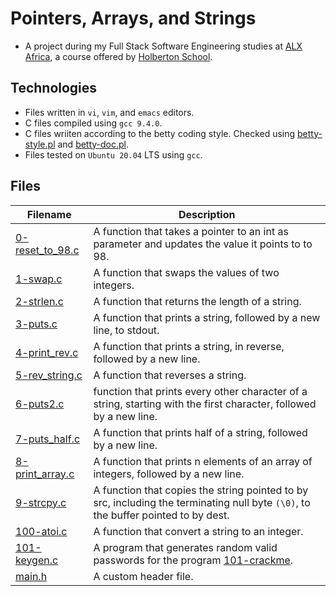# Pointers, Arrays, and Strings

- A project during my Full Stack Software Engineering studies at [ALX Africa](https://www.alxafrica.com/software-engineering-2022/), a course offered by [Holberton School](https://www.holbertonschool.com/). 

## Technologies 

- Files written in ```vi```, ```vim```, and ```emacs``` editors. 
- C files compiled using ```gcc 9.4.0```.
- C files wriiten according to the betty coding style. Checked using [betty-style.pl](https://github.com/holbertonschool/Betty/blob/master/betty-style.pl) and [betty-doc.pl](https://github.com/holbertonschool/Betty/blob/master/betty-doc.pl).
- Files tested on ```Ubuntu 20.04``` LTS using ```gcc```.

## Files

| Filename  | Description |
| ---  | --- |
|[0-reset_to_98.c](0-reset_to_98.c)|A function that takes a pointer to an int as parameter and updates the value it points to to 98.|
|[1-swap.c](1-swap.c)|A function that swaps the values of two integers.|
|[2-strlen.c](2-strlen.c)|A function that returns the length of a string.|
|[3-puts.c](3-puts.c)|A function that prints a string, followed by a new line, to stdout.|
|[4-print_rev.c](4-print_rev.c)|A function that prints a string, in reverse, followed by a new line.|
|[5-rev_string.c](5-rev_string.c)|A function that reverses a string.|
|[6-puts2.c](6-puts2.c)| function that prints every other character of a string, starting with the first character, followed by a new line.|
|[7-puts_half.c](7-puts_half.c)|A function that prints half of a string, followed by a new line.|
|[8-print_array.c](8-print_array.c)|A function that prints n elements of an array of integers, followed by a new line.|
|[9-strcpy.c](9-strcpy.c)| A function that copies the string pointed to by src, including the terminating null byte ```(\0)```, to the buffer pointed to by dest.
|[100-atoi.c](100-atoi.c)|A function that convert a string to an integer.|
|[101-keygen.c](101-keygen.c)| A program that generates random valid passwords for the program [101-crackme](https://github.com/holbertonschool/0x04.c).
|[main.h](main.h)|A custom header file.|
